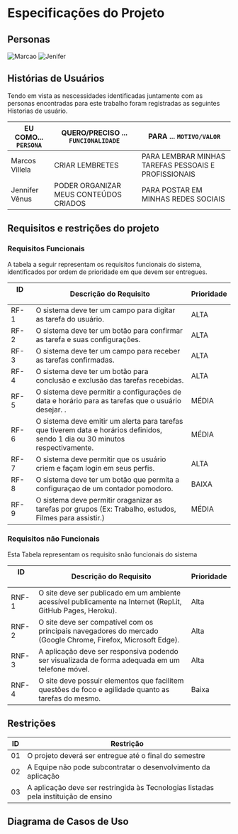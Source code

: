 # Especificações do Projeto




 



## Personas
![Marcao](https://tvshowbrasil.online/wp-content/uploads/2022/09/persona1.jpg)
![Jenifer](https://tvshowbrasil.online/wp-content/uploads/2022/09/persona2.jpg)




## Histórias de Usuários

Tendo em vista as nescessidades identificadas juntamente com as personas encontradas para este trabalho foram registradas as seguintes Historias de usuário. 

|EU COMO... `PERSONA`| QUERO/PRECISO ... `FUNCIONALIDADE` |PARA ... `MOTIVO/VALOR` |  
|--------------------|-------------------------------------------------------------|-----------------------------------------------------|
|Marcos Villela      | CRIAR LEMBRETES                                             | PARA LEMBRAR MINHAS TAREFAS PESSOAIS E PROFISSIONAIS|
|Jennifer Vênus       |PODER ORGANIZAR MEUS CONTEÚDOS CRIADOS                      |PARA POSTAR EM MINHAS REDES SOCIAIS                  |



## Requisitos e restrições do projeto 


### Requisitos Funcionais
A tabela a seguir representam os requisitos funcionais do sistema, identificados por ordem de prioridade em que devem ser entregues. 

| ID ⠀⠀⠀| Descrição do Requisito  | Prioridade |
|------|-----------------------------------------|----|
|RF-1 |O sistema deve ter um campo para digitar as tarefa do usuário.  | ALTA | 
|RF-2 |O sistema deve ter um botão para confirmar as tarefa e suas configurações.   | ALTA |
|RF-3 |O sistema deve ter um campo para receber as tarefas confirmadas.  | ALTA | 
|RF-4 |O  sistema deve ter um botão para conclusão e exclusão das tarefas recebidas.    | ALTA |
|RF-5 |O sistema deve permitir a configurações de data e horário para as tarefas que o usuário desejar. .  |  MÉDIA | 
|RF-6 |O sistema deve emitir um alerta para tarefas que tiverem data e horários definidos, sendo 1 dia ou 30 minutos respectivamente.    | MÉDIA |
|RF-7 |O sistema deve permitir que os usuário criem e façam login em seus perfis.   | ALTA | 
|RF-8 |O sistema deve ter um botão que permita a configuraçao de um contador pomodoro.     | BAIXA |
|RF-9 |O sistema deve permitir oraganizar as tarefas por grupos (Ex: Trabalho, estudos, Filmes para assistir.) | MÉDIA |

### Requisitos não Funcionais
Esta Tabela representam os requisito snão funcionais do sistema 

| ID ⠀⠀⠀| Descrição do Requisito  | Prioridade |
|------|-----------------------------------------|----|
|RNF-1 |O site deve ser publicado em um ambiente acessível publicamente na Internet (Repl.it, GitHub Pages, Heroku). |Alta |
|RNF-2 |O site deve ser compatível com os principais navegadores do mercado (Google Chrome, Firefox, Microsoft Edge).|Alta |
|RNF-3 |A aplicação deve ser responsiva podendo ser visualizada de forma adequada em um telefone móvel.|Alta |
|RNF-4 |O site deve possuir elementos que facilitem questões de foco e agilidade quanto as tarefas do mesmo.|Baixa |




## Restrições


|ID| Restrição                                                                          |
|--|------------------------------------------------------------------------------------|
|01| O projeto deverá ser entregue até o final do semestre                              |
|02| A Equipe não pode subcontratar o desenvolvimento da aplicação                      |
|03| A aplicação deve ser restringida às Tecnologias listadas pela instituição de ensino|




## Diagrama de Casos de Uso



